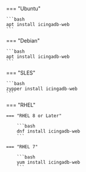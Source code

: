 === "Ubuntu"

    ```bash 
    apt install icingadb-web
    ```

=== "Debian"

    ```bash 
    apt install icingadb-web
    ```

=== "SLES"

    ```bash
    zypper install icingadb-web
    ```

=== "RHEL"

    === "RHEL 8 or Later"

        ```bash
        dnf install icingadb-web
        ```

    === "RHEL 7"

        ```bash
        yum install icingadb-web
        ```
        